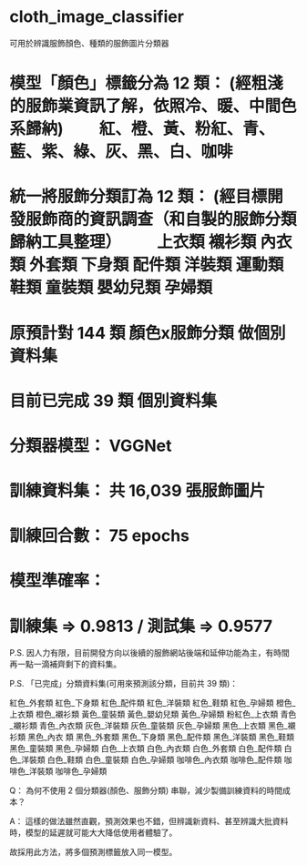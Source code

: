 # cloth_image_classifier
可用於辨識服飾顏色、種類的服飾圖片分類器

模型「顏色」標籤分為 12 類：
(經粗淺的服飾業資訊了解，依照冷、暖、中間色系歸納)
　　紅、橙、黃、粉紅、青、藍、紫、綠、灰、黑、白、咖啡
  ===

統一將服飾分類訂為 12 類：
(經目標開發服飾商的資訊調查（和自製的服飾分類歸納工具整理）
　　上衣類 襯衫類 內衣類 外套類 下身類 配件類 洋裝類 運動類 鞋類 童裝類 嬰幼兒類 孕婦類
  ===

原預計對 144 類 顏色x服飾分類 做個別資料集
===

目前已完成 39 類 個別資料集
===
分類器模型： VGGNet
===
訓練資料集： 共 16,039 張服飾圖片
===
訓練回合數： 75 epochs
===
模型準確率： 
===
訓練集 => 0.9813 / 測試集 => 0.9577
===

P.S. 因人力有限，目前開發方向以後續的服飾網站後端和延伸功能為主，有時間再一點一滴補齊剩下的資料集。


P.S. 「已完成」分類資料集(可用來預測該分類，目前共 39 類)：

紅色_外套類 紅色_下身類 紅色_配件類 紅色_洋裝類 紅色_鞋類 紅色_孕婦類 橙色_上衣類
橙色_襯衫類 黃色_童裝類 黃色_嬰幼兒類 黃色_孕婦類 粉紅色_上衣類 青色_襯衫類 青色_內衣類 
灰色_洋裝類 灰色_童裝類 灰色_孕婦類 黑色_上衣類 黑色_襯衫類 黑色_內衣 類 黑色_外套類 
黑色_下身類 黑色_配件類 黑色_洋裝類 黑色_鞋類 黑色_童裝類 黑色_孕婦類 白色_上衣類 
白色_內衣類 白色_外套類 白色_配件類 白色_洋裝類 白色_鞋類 白色_童裝類 白色_孕婦類 
咖啡色_內衣類 咖啡色_配件類 咖啡色_洋裝類 咖啡色_孕婦類

Q： 為何不使用 2 個分類器(顏色、服飾分類) 串聯，減少製備訓練資料的時間成本？

A： 這樣的做法雖然直觀，預測效果也不錯，但辨識新資料、甚至辨識大批資料時，模型的延遲就可能大大降低使用者體驗了。
    
故採用此方法，將多個預測標籤放入同一模型。
